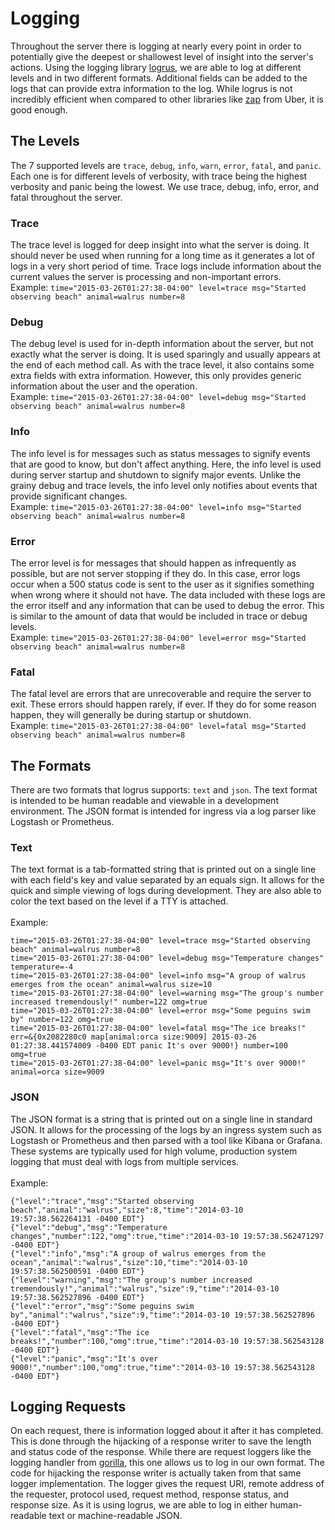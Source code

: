 # Logging
Throughout the server there is logging at nearly every point in order to potentially give the deepest or shallowest level of insight into the server's actions.
Using the logging library [logrus](https://github.com/sirupsen/logrus), we are able to log at different levels and in two different formats.
Additional fields can be added to the logs that can provide extra information to the log.
While logrus is not incredibly efficient when compared to other libraries like [zap](https://github.com/uber-go/zap#performance) from Uber, it is good enough.

## The Levels
The 7 supported levels are `trace`, `debug`, `info`, `warn`, `error`, `fatal`, and `panic`.
Each one is for different levels of verbosity, with trace being the highest verbosity and panic being the lowest.
We use trace, debug, info, error, and fatal throughout the server.

### Trace
The trace level is logged for deep insight into what the server is doing.
It should never be used when running for a long time as it generates a lot of logs in a very short period of time.
Trace logs include information about the current values the server is processing and non-important errors.
<br>
Example: `time="2015-03-26T01:27:38-04:00" level=trace msg="Started observing beach" animal=walrus number=8`

### Debug
The debug level is used for in-depth information about the server, but not exactly what the server is doing.
It is used sparingly and usually appears at the end of each method call.
As with the trace level, it also contains some extra fields with extra information.
However, this only provides generic information about the user and the operation.
<br>
Example: `time="2015-03-26T01:27:38-04:00" level=debug msg="Started observing beach" animal=walrus number=8`

### Info
The info level is for messages such as status messages to signify events that are good to know, but don't affect anything.
Here, the info level is used during server startup and shutdown to signify major events.
Unlike the grainy debug and trace levels, the info level only notifies about events that provide significant changes.
<br>
Example: `time="2015-03-26T01:27:38-04:00" level=info msg="Started observing beach" animal=walrus number=8`

### Error
The error level is for messages that should happen as infrequently as possible, but are not server stopping if they do.
In this case, error logs occur when a 500 status code is sent to the user as it signifies something when wrong where it should not have.
The data included with these logs are the error itself and any information that can be used to debug the error.
This is similar to the amount of data that would be included in trace or debug levels.
<br>
Example: `time="2015-03-26T01:27:38-04:00" level=error msg="Started observing beach" animal=walrus number=8`

### Fatal
The fatal level are errors that are unrecoverable and require the server to exit.
These errors should happen rarely, if ever.
If they do for some reason happen, they will generally be during startup or shutdown.
<br>
Example: `time="2015-03-26T01:27:38-04:00" level=fatal msg="Started observing beach" animal=walrus number=8`

## The Formats
There are two formats that logrus supports: `text` and `json`.
The text format is intended to be human readable and viewable in a development environment.
The JSON format is intended for ingress via a log parser like Logstash or Prometheus.

### Text
The text format is a tab-formatted string that is printed out on a single line with each field's key and value separated by an equals sign.
It allows for the quick and simple viewing of logs during development.
They are also able to color the text based on the level if a TTY is attached.
<br><br>
Example:
```
time="2015-03-26T01:27:38-04:00" level=trace msg="Started observing beach" animal=walrus number=8
time="2015-03-26T01:27:38-04:00" level=debug msg="Temperature changes" temperature=-4
time="2015-03-26T01:27:38-04:00" level=info msg="A group of walrus emerges from the ocean" animal=walrus size=10
time="2015-03-26T01:27:38-04:00" level=warning msg="The group's number increased tremendously!" number=122 omg=true
time="2015-03-26T01:27:38-04:00" level=error msg="Some peguins swim by" number=122 omg=true
time="2015-03-26T01:27:38-04:00" level=fatal msg="The ice breaks!" err=&{0x2082280c0 map[animal:orca size:9009] 2015-03-26 01:27:38.441574009 -0400 EDT panic It's over 9000!} number=100 omg=true
time="2015-03-26T01:27:38-04:00" level=panic msg="It's over 9000!" animal=orca size=9009
```

### JSON
The JSON format is a string that is printed out on a single line in standard JSON.
It allows for the processing of the logs by an ingress system such as Logstash or Prometheus and then parsed with a tool like Kibana or Grafana.
These systems are typically used for high volume, production system logging that must deal with logs from multiple services.
<br><br>
Example:
```
{"level":"trace","msg":"Started observing beach","animal":"walrus","size":8,"time":"2014-03-10 19:57:38.562264131 -0400 EDT"}
{"level":"debug","msg":"Temperature changes","number":122,"omg":true,"time":"2014-03-10 19:57:38.562471297 -0400 EDT"}
{"level":"info","msg":"A group of walrus emerges from the ocean","animal":"walrus","size":10,"time":"2014-03-10 19:57:38.562500591 -0400 EDT"}
{"level":"warning","msg":"The group's number increased tremendously!","animal":"walrus","size":9,"time":"2014-03-10 19:57:38.562527896 -0400 EDT"}
{"level":"error","msg":"Some peguins swim by","animal":"walrus","size":9,"time":"2014-03-10 19:57:38.562527896 -0400 EDT"}
{"level":"fatal","msg":"The ice breaks!","number":100,"omg":true,"time":"2014-03-10 19:57:38.562543128 -0400 EDT"}
{"level":"panic","msg":"It's over 9000!","number":100,"omg":true,"time":"2014-03-10 19:57:38.562543128 -0400 EDT"}
```

## Logging Requests
On each request, there is information logged about it after it has completed.
This is done through the hijacking of a response writer to save the length and status code of the response.
While there are request loggers like the logging handler from [gorilla](https://github.com/gorilla/handlers), this one allows us to log in our own format.
The code for hijacking the response writer is actually taken from that same logger implementation.
The logger gives the request URI, remote address of the requester, protocol used, request method, response status, and response size.
As it is using logrus, we are able to log in either human-readable text or machine-readable JSON.
